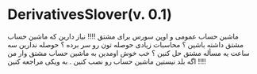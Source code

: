 # DerivativesSlover(v. 0.1)
ماشین حساب عمومی و اوپن سورس برای مشتق !!!!
نیاز دارین که ماشین حساب مشتق داشته باشین ؟ 
محاسبات زیادی حوصله تون رو سر برده ؟
حوصله ندارین سه ساعت یه مسأله مشتق حل کنین ؟ 
خب خوش اومدین به ماشین حساب مشتق وار من !!!!
اگه بلد نیستین ماشین حساب رو نصب کنین . به ویکی مراجعه کنین 
